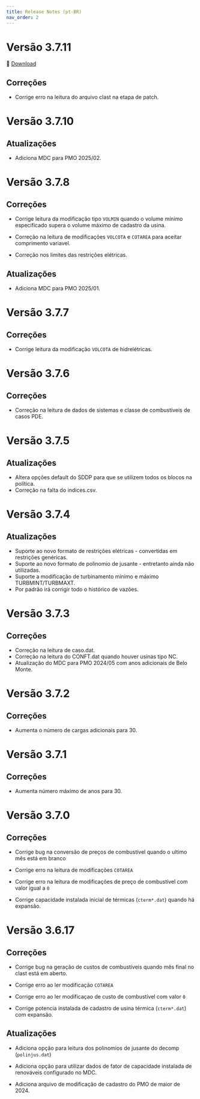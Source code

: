 ```yaml
---
title: Release Notes (pt-BR)
nav_order: 2
---
```


# Versão 3.7.11

🔗 [Download](https://www.psr-inc.com/app/link/?t=d&f=nwsddp-3.7.11-setup.exe)

## Correções

- Corrige erro na leitura do arquivo clast na etapa de patch.


# Versão 3.7.10

## Atualizações

- Adiciona MDC para PMO 2025/02.


# Versão 3.7.8

## Correções

- Corrige leitura da modificação tipo `VOLMIN` quando o volume mínimo especificado supera o volume máximo de cadastro da usina.

- Correção na leitura de modificações `VOLCOTA` e `COTAREA` para aceitar comprimento variavel.

- Correção nos limites das restrições elétricas.

## Atualizações

- Adiciona MDC para PMO 2025/01.


# Versão 3.7.7

## Correções

- Corrige leitura da modificação `VOLCOTA` de hidrelétricas.


# Versão 3.7.6

## Correções

- Correção na leitura de dados de sistemas e classe de combustíveis de casos PDE.


# Versão 3.7.5

## Atualizações

- Altera opções default do SDDP para que se utilizem todos os blocos na política.
- Correção na falta do indices.csv.


# Versão 3.7.4

## Atualizações

- Suporte ao novo formato de restrições elétricas - convertidas em restrições genéricas.
- Suporte ao novo formato de polinomio de jusante - entretanto ainda não utilizadas.
- Suporte a modificação de turbinamento mínimo e máximo TURBMINT/TURBMAXT.
- Por padrão irá corrigir todo o histórico de vazões.


# Versão 3.7.3

## Correções

- Correção na leitura de caso.dat.
- Correção na leitura do CONFT.dat quando houver usinas tipo NC.
- Atualização do MDC para PMO 2024/05 com anos adicionais de Belo Monte.


# Versão 3.7.2

## Correções

- Aumenta o número de cargas adicionais para 30.


# Versão 3.7.1

## Correções

- Aumenta número máximo de anos para 30.


# Versão 3.7.0

## Correções

- Corrige bug na conversão de preços de combustível quando o ultimo mês está em branco

- Corrige erro na leitura de modificações `COTAREA`

- Corrige erro na leitura de modificações de preço de combustível com valor igual a `0`

- Corrige capacidade instalada inicial de térmicas (`cterm*.dat`) quando há expansão.


# Versão 3.6.17

## Correções

* Corrige bug na geração de custos de combustíveis quando mês final no clast está em aberto.

* Corrige erro ao ler modificação `COTAREA`

* Corrige erro ao ler modificaçao de custo de combustível com valor `0`

* Corrige potencia instalada de cadastro de usina térmica (`cterm*.dat`) com expansão.


## Atualizações

* Adiciona opção para leitura dos polinomios de jusante do decomp (`polinjus.dat`)

* Adiciona opção para utilizar dados de fator de capacidade instalada de renováveis configurado no MDC.

* Adiciona arquivo de modificação de cadastro do PMO de maior de 2024.